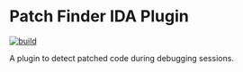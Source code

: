 # Patch Finder IDA Plugin

[![build](https://img.shields.io/github/actions/workflow/status/momo5502/patch-finder/build.yml?branch=main&label=Build&logo=github)](https://github.com/momo5502/patch-finder/actions)

A plugin to detect patched code during debugging sessions.
